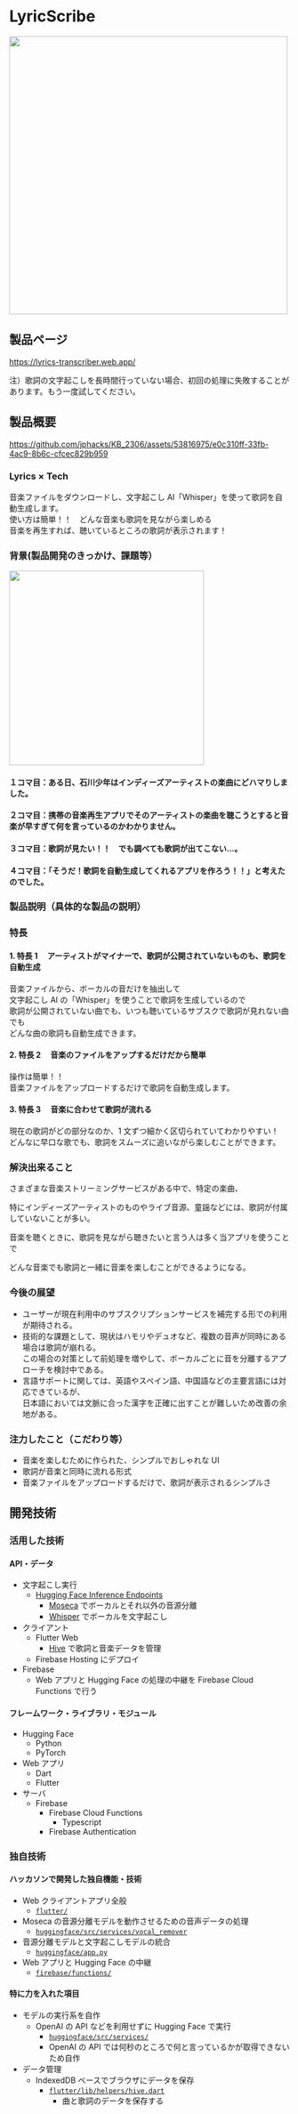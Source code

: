 # LyricScribe

<img src="https://github.com/jphacks/KB_2306/assets/147470382/1e7d8f9a-9485-43be-9f01-a6de53ec822a" width="500px">

## 製品ページ

https://lyrics-transcriber.web.app/

注）歌詞の文字起こしを長時間行っていない場合、初回の処理に失敗することがあります。もう一度試してください。

## 製品概要

https://github.com/jphacks/KB_2306/assets/53816975/e0c310ff-33fb-4ac9-8b6c-cfcec829b959

### Lyrics × Tech

音楽ファイルをダウンロードし、文字起こし AI「Whisper」を使って歌詞を自動生成します。  
使い方は簡単！！　どんな音楽も歌詞を見ながら楽しめる  
音楽を再生すれば、聴いているところの歌詞が表示されます！

### 背景(製品開発のきっかけ、課題等）

<img src="https://github.com/jphacks/KB_2306/assets/147470382/a0a3f2d8-28e3-4eed-912a-201fcccad5b1" width="350px">

#### １コマ目：ある日、石川少年はインディーズアーティストの楽曲にどハマりしました。

#### ２コマ目：携帯の音楽再生アプリでそのアーティストの楽曲を聴こうとすると音楽が早すぎて何を言っているのかわかりません。

#### ３コマ目：歌詞が見たい！！　でも調べても歌詞が出てこない...。

#### ４コマ目：「そうだ！歌詞を自動生成してくれるアプリを作ろう！！」と考えたのでした。

### 製品説明（具体的な製品の説明）

### 特長

#### 1. 特長 1 　アーティストがマイナーで、歌詞が公開されていないものも、歌詞を自動生成

音楽ファイルから、ボーカルの音だけを抽出して  
文字起こし AI の「Whisper」を使うことで歌詞を生成しているので  
歌詞が公開されていない曲でも、いつも聴いているサブスクで歌詞が見れない曲でも  
どんな曲の歌詞も自動生成できます。

#### 2. 特長 2 　音楽のファイルをアップするだけだから簡単

操作は簡単！！  
音楽ファイルをアップロードするだけで歌詞を自動生成します。

#### 3. 特長 3 　音楽に合わせて歌詞が流れる

現在の歌詞がどの部分なのか、1 文ずつ細かく区切られていてわかりやすい！  
どんなに早口な歌でも、歌詞をスムーズに追いながら楽しむことができます。

### 解決出来ること

さまざまな音楽ストリーミングサービスがある中で、特定の楽曲、

特にインディーズアーティストのものやライブ音源、童謡などには、歌詞が付属していないことが多い。

音楽を聴くときに、歌詞を見ながら聴きたいと言う人は多く当アプリを使うことで

どんな音楽でも歌詞と一緒に音楽を楽しむことができるようになる。

### 今後の展望

- ユーザーが現在利用中のサブスクリプションサービスを補完する形での利用が期待される。
- 技術的な課題として、現状はハモリやデュオなど、複数の音声が同時にある場合は歌詞が崩れる。  
  この場合の対策として前処理を増やして、ボーカルごとに音を分離するアプローチを検討中である。
- 言語サポートに関しては、英語やスペイン語、中国語などの主要言語には対応できているが、  
  日本語においては文脈に合った漢字を正確に出すことが難しいため改善の余地がある。

### 注力したこと（こだわり等）

- 音楽を楽しむために作られた、シンプルでおしゃれな UI
- 歌詞が音楽と同時に流れる形式
- 音楽ファイルをアップロードするだけで、歌詞が表示されるシンプルさ

## 開発技術

### 活用した技術

#### API・データ

- 文字起こし実行
  - [Hugging Face Inference Endpoints](https://huggingface.co/inference-endpoints)
    - [Moseca](https://github.com/fabiogra/moseca) でボーカルとそれ以外の音源分離
    - [Whisper](https://github.com/openai/whisper) でボーカルを文字起こし
- クライアント
  - Flutter Web
    - [Hive](https://pub.dev/packages/hive) で歌詞と音楽データを管理
  - Firebase Hosting にデプロイ
- Firebase
  - Web アプリと Hugging Face の処理の中継を Firebase Cloud Functions で行う

#### フレームワーク・ライブラリ・モジュール

- Hugging Face
  - Python
  - PyTorch
- Web アプリ
  - Dart
  - Flutter
- サーバ
  - Firebase
    - Firebase Cloud Functions
      - Typescript
    - Firebase Authentication

### 独自技術

#### ハッカソンで開発した独自機能・技術

- Web クライアントアプリ全般
  - [`flutter/`](https://github.com/jphacks/KB_2306/tree/master/flutter)
- Moseca の音源分離モデルを動作させるための音声データの処理
  - [`huggingface/src/services/vocal_remover`](https://github.com/jphacks/KB_2306/tree/master/huggingface/src/services/vocal_remover)
- 音源分離モデルと文字起こしモデルの統合
  - [`huggingface/app.py`](https://github.com/jphacks/KB_2306/blob/master/huggingface/app.py)
- Web アプリと Hugging Face の中継
  - [`firebase/functions/`](https://github.com/jphacks/KB_2306/tree/master/firebase/functions)

#### 特に力を入れた項目

- モデルの実行系を自作
  - OpenAI の API などを利用せずに Hugging Face で実行
    - [`huggingface/src/services/`](https://github.com/jphacks/KB_2306/tree/master/huggingface/src/services/)
    - OpenAI の API では何秒のところで何と言っているかが取得できないため自作
- データ管理
  - IndexedDB ベースでブラウザにデータを保存
    - [`flutter/lib/helpers/hive.dart`](https://github.com/jphacks/KB_2306/tree/master/flutter/lib/helpers/hive.dart)
      - 曲と歌詞のデータを保存する
